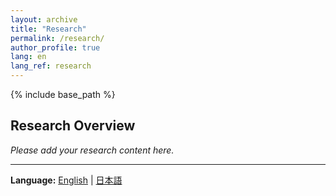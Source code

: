 ```yaml
---
layout: archive
title: "Research"
permalink: /research/
author_profile: true
lang: en
lang_ref: research
---
```


{% include base_path %}

## Research Overview

*Please add your research content here.*

---

**Language:** [English](#) | [日本語](/ja/research/)


